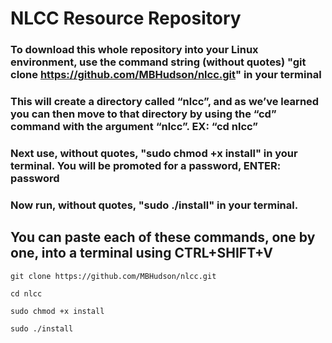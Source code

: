 # NLCC Resource Repository 
### To download this whole repository into your Linux environment, use the command string (without quotes) "git clone https://github.com/MBHudson/nlcc.git" in your terminal
### This will create a directory called “nlcc”, and as we’ve learned you can then move to that directory by using the “cd” command with the argument “nlcc”. EX: “cd nlcc”
### Next use, without quotes, "sudo chmod +x install" in your terminal. You will be promoted for a password, ENTER: password 
### Now run, without quotes, "sudo ./install" in your terminal.
## You can paste each of these commands, one by one, into a terminal using CTRL+SHIFT+V
```shell
git clone https://github.com/MBHudson/nlcc.git
```
```shell
cd nlcc
```
```shell
sudo chmod +x install
```
```shell
sudo ./install
```
